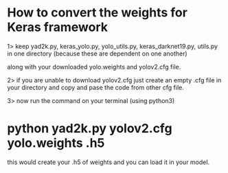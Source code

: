 
# How to convert the weights for Keras framework

1> keep yad2k.py, keras_yolo.py, yolo_utils.py, keras_darknet19.py, utils.py in one directory (because these are dependent on one another)

along with your downloaded yolo.weights and yolov2.cfg file.

2> if you are unable to download yolov2.cfg just create an empty .cfg file in your directory and copy and pase the code from other cfg file.

3> now run the command on your terminal (using python3)

#                  python yad2k.py yolov2.cfg yolo.weights <whatever your file name without angular brackets>.h5
  
this would create your .h5 of weights and you can load it in your model.
